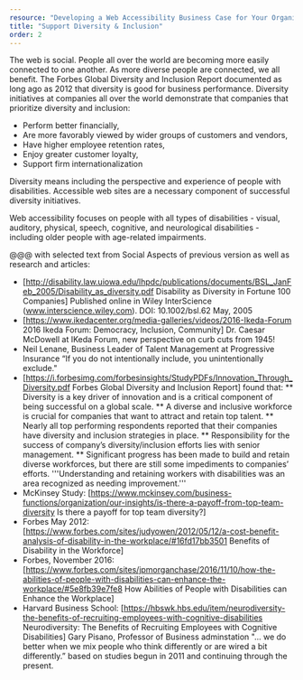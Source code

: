 ```yaml
---
resource: "Developing a Web Accessibility Business Case for Your Organization"
title: "Support Diversity & Inclusion"
order: 2
---
```



The web is social. People all over the world are becoming more easily connected to one another. As more diverse people are connected, we all benefit. The Forbes Global Diversity and Inclusion Report documented as long ago as 2012 that diversity is good for business performance. Diversity initiatives at companies all over the world demonstrate that companies that prioritize diversity and inclusion:

* Perform better financially,
* Are more favorably viewed by wider groups of customers and vendors,
* Have higher employee retention rates,
* Enjoy greater customer loyalty,
* Support firm internationalization

Diversity means including the perspective and experience of people with disabilities. Accessible web sites are a necessary component of successful diversity initiatives.

Web accessibility focuses on people with all types of disabilities - visual, auditory, physical, speech, cognitive, and neurological disabilities - including older people with age-related impairments.

@@@ with selected text from Social Aspects of previous version as well as research and articles: 
* [http://disability.law.uiowa.edu/lhpdc/publications/documents/BSL_JanFeb_2005/Disability_as_diversity.pdf Disability as Diversity in Fortune 100 Companies] Published online in Wiley InterScience (www.interscience.wiley.com). DOI: 10.1002/bsl.62  May, 2005
* [https://www.ikedacenter.org/media-galleries/videos/2016-Ikeda-Forum 2016 Ikeda Forum: Democracy, Inclusion, Community] Dr. Caesar McDowell at IKeda Forum, new perspective on curb cuts from 1945!  
* Neil Lenane, Business Leader of Talent Management at Progressive Insurance “If you do not intentionally include, you unintentionally exclude."
* [https://i.forbesimg.com/forbesinsights/StudyPDFs/Innovation_Through_Diversity.pdf Forbes Global Diversity and Inclusion Report] found that: 
** Diversity is a key driver of innovation and is a critical component of being successful on a global scale.
** A diverse and inclusive workforce is crucial for companies that want to attract and retain top talent.
** Nearly all top performing respondents reported that their companies have diversity and inclusion strategies in place.
** Responsibility for the success of company’s diversity/inclusion efforts lies with senior management.
** Significant progress has been made to build and retain diverse workforces, but there are still some impediments to companies’ efforts. '''Understanding and retaining workers with disabilities was an area recognized as needing improvement.''' 
* McKinsey Study: [https://www.mckinsey.com/business-functions/organization/our-insights/is-there-a-payoff-from-top-team-diversity Is there a payoff for top team diversity?]
* Forbes May 2012: [https://www.forbes.com/sites/judyowen/2012/05/12/a-cost-benefit-analysis-of-disability-in-the-workplace/#16fd17bb3501 Benefits of Disability in the Workforce]
* Forbes, November 2016: [https://www.forbes.com/sites/jpmorganchase/2016/11/10/how-the-abilities-of-people-with-disabilities-can-enhance-the-workplace/#5e8fb39e7fe8 How Abilities of People with Disabilities can Enhance the Workplace] 
* Harvard Business School: [https://hbswk.hbs.edu/item/neurodiversity-the-benefits-of-recruiting-employees-with-cognitive-disabilities Neurodiversity: The Benefits of Recruiting Employees with Cognitive Disabilities] Gary Pisano, Professor of Business adminstation "... we do better when we mix people who think differently or are wired a bit differently.” based on studies begun in 2011 and continuing through the present.






